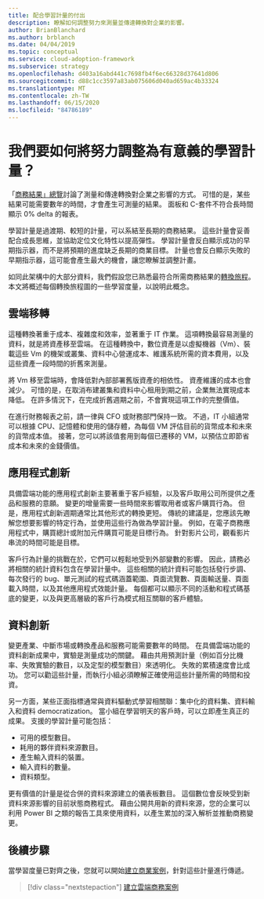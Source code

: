 ```yaml
---
title: 配合學習計量的付出
description: 瞭解如何調整努力來測量並傳達轉換對企業的影響。
author: BrianBlanchard
ms.author: brblanch
ms.date: 04/04/2019
ms.topic: conceptual
ms.service: cloud-adoption-framework
ms.subservice: strategy
ms.openlocfilehash: d403a16abd441c7698fb4f6ec66328d37641d806
ms.sourcegitcommit: d88c1cc3597a83ab075606d040ad659ac4b33324
ms.translationtype: MT
ms.contentlocale: zh-TW
ms.lasthandoff: 06/15/2020
ms.locfileid: "84786189"
---
```

# <a name="how-can-we-align-efforts-to-meaningful-learning-metrics"></a>我們要如何將努力調整為有意義的學習計量？

「[商務結果」總覽](./business-outcomes/index.md)討論了測量和傳達轉換對企業之影響的方式。 可惜的是，某些結果可能需要數年的時間，才會產生可測量的結果。 面板和 C-套件不符合長時間顯示 0% delta 的報表。

學習計量是過渡期、較短的計量，可以系結至長期的商務結果。 這些計量會妥善配合成長思維，並協助定位文化特性以提高彈性。 學習計量會反白顯示成功的早期指示器，而不是將預期的進度缺乏長期的商業目標。 計量也會反白顯示失敗的早期指示器，這可能會產生最大的機會，讓您瞭解並調整計畫。

如同此架構中的大部分資料，我們假設您已熟悉最符合所需商務結果的[轉換旅程](../govern/guides/index.md)。 本文將概述每個轉換旅程圖的一些學習度量，以說明此概念。

## <a name="cloud-migration"></a>雲端移轉

這種轉換著重于成本、複雜度和效率，並著重于 IT 作業。 這項轉換最容易測量的資料，就是將資產移至雲端。 在這種轉換中，數位資產是以虛擬機器（Vm）、裝載這些 Vm 的機架或叢集、資料中心營運成本、維護系統所需的資本費用，以及這些資產一段時間的折舊來測量。

將 Vm 移至雲端時，會降低對內部部署舊版資產的相依性。 資產維護的成本也會減少。 可惜的是，在取消布建叢集和資料中心租用到期之前，企業無法實現成本降低。 在許多情況下，在完成折舊週期之前，不會實現這項工作的完整價值。

在進行財務報表之前，請一律與 CFO 或財務部門保持一致。 不過，IT 小組通常可以根據 CPU、記憶體和使用的儲存體，為每個 VM 評估目前的貨幣成本和未來的貨幣成本值。 接著，您可以將該值套用到每個已遷移的 VM，以預估立即節省成本和未來的金錢價值。

## <a name="application-innovation"></a>應用程式創新

具備雲端功能的應用程式創新主要著重于客戶經驗，以及客戶取用公司所提供之產品和服務的意願。 變更的增量需要一些時間來影響取用者或客戶購買行為。 但是，應用程式創新週期通常比其他形式的轉換更短。 傳統的建議是，您應該先瞭解您想要影響的特定行為，並使用這些行為做為學習計量。 例如，在電子商務應用程式中，購買總計或附加元件購買可能是目標行為。 針對影片公司，觀看影片串流的時間可能是目標。

客戶行為計量的挑戰在於，它們可以輕鬆地受到外部變數的影響。 因此，請務必將相關的統計資料包含在學習計量中。 這些相關的統計資料可能包括發行步調、每次發行的 bug、單元測試的程式碼涵蓋範圍、頁面流覽數、頁面輸送量、頁面載入時間，以及其他應用程式效能計量。 每個都可以顯示不同的活動和程式碼基底的變更，以及與更高層級的客戶行為模式相互關聯的客戶體驗。

## <a name="data-innovation"></a>資料創新

變更產業、中斷市場或轉換產品和服務可能需要數年的時間。 在具備雲端功能的資料創新成果中，實驗是測量成功的關鍵。 藉由共用預測計量（例如百分比機率、失敗實驗的數目，以及定型的模型數目）來透明化。 失敗的累積速度會比成功。 您可以勸這些計量，而執行小組必須瞭解正確使用這些計量所需的時間和投資。

另一方面，某些正面指標通常與資料驅動式學習相關聯：集中化的資料集、資料輸入和資料 democratization。 當小組在學習明天的客戶時，可以立即產生真正的成果。 支援的學習計量可能包括：

- 可用的模型數目。
- 耗用的夥伴資料來源數目。
- 產生輸入資料的裝置。
- 輸入資料的數量。
- 資料類型。

更有價值的計量是從合併的資料來源建立的儀表板數目。 這個數位會反映受到新資料來源影響的目前狀態商務程式。 藉由公開共用新的資料來源，您的企業可以利用 Power BI 之類的報告工具來使用資料，以產生累加的深入解析並推動商務變更。

## <a name="next-steps"></a>後續步驟

當學習度量已對齊之後，您就可以開始[建立商業案例](./cloud-migration-business-case.md)，針對這些計量進行傳遞。

> [!div class="nextstepaction"]
> [建立雲端商務案例](./cloud-migration-business-case.md)
